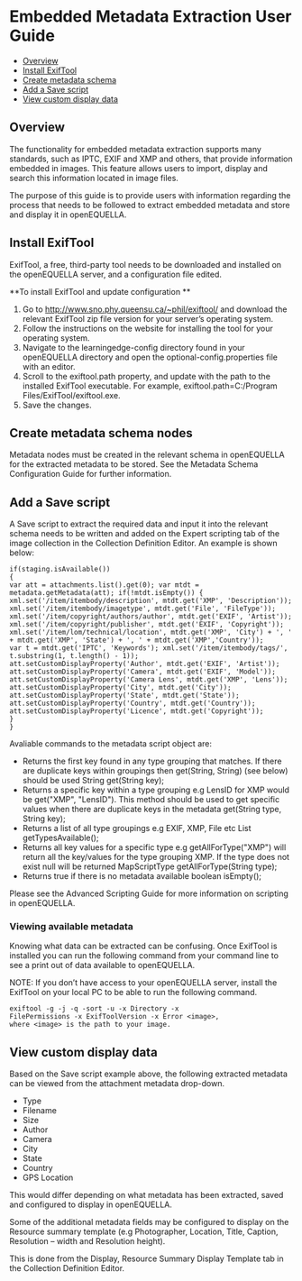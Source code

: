 # Embedded Metadata Extraction User Guide

- [Overview](#overview)
- [Install ExifTool](#install-exiftool)
- [Create metadata schema](#create-metadata-schema)
- [Add a Save script](#add-a-save-script)
- [View custom display data](#view-customer-display-data)

## Overview

The functionality for embedded metadata extraction supports many standards, such as IPTC, EXIF and XMP and others, that provide information embedded in images. This feature allows users to import, display and search this information located in image files.

The purpose of this guide is to provide users with information regarding the process that needs to be followed to extract embedded metadata and store and display it in openEQUELLA.

## Install ExifTool

ExifTool, a free, third-party tool needs to be downloaded and installed on the openEQUELLA server, and a configuration file edited.

**To install ExifTool and update configuration
**

1. Go to http://www.sno.phy.queensu.ca/~phil/exiftool/ and download the relevant ExifTool zip file version for your server’s operating system.
2. Follow the instructions on the website for installing the tool for your operating system.
3. Navigate to the learningedge-config directory found in your openEQUELLA directory and open the optional-config.properties file with an editor.
4. Scroll to the exiftool.path property, and update with the path to the installed ExifTool executable. For example, exiftool.path=C:/Program Files/ExifTool/exiftool.exe.
5. Save the changes.

## Create metadata schema nodes

Metadata nodes must be created in the relevant schema in openEQUELLA for the extracted metadata to be stored. See the Metadata Schema Configuration Guide for further information.

## Add a Save script

A Save script to extract the required data and input it into the relevant schema needs to be written and added on the Expert scripting tab of the image collection in the Collection Definition Editor. An example is shown below:

```
if(staging.isAvailable())
{
var att = attachments.list().get(0); var mtdt = metadata.getMetadata(att); if(!mtdt.isEmpty()) { xml.set('/item/itembody/description', mtdt.get('XMP', 'Description'));
xml.set('/item/itembody/imagetype', mtdt.get('File', 'FileType'));
xml.set('/item/copyright/authors/author', mtdt.get('EXIF', 'Artist'));
xml.set('/item/copyright/publisher', mtdt.get('EXIF', 'Copyright'));
xml.set('/item/lom/technical/location', mtdt.get('XMP', 'City') + ', ' + mtdt.get('XMP', 'State') + ', ' + mtdt.get('XMP','Country'));
var t = mtdt.get('IPTC', 'Keywords'); xml.set('/item/itembody/tags/', t.substring(1, t.length() - 1));
att.setCustomDisplayProperty('Author', mtdt.get('EXIF', 'Artist'));
att.setCustomDisplayProperty('Camera', mtdt.get('EXIF', 'Model'));
att.setCustomDisplayProperty('Camera Lens', mtdt.get('XMP', 'Lens'));
att.setCustomDisplayProperty('City', mtdt.get('City'));
att.setCustomDisplayProperty('State', mtdt.get('State'));
att.setCustomDisplayProperty('Country', mtdt.get('Country'));
att.setCustomDisplayProperty('Licence', mtdt.get('Copyright'));
}
}
```

Avaliable commands to the metadata script object are:

- Returns the first key found in any type grouping that matches. If there are duplicate keys within groupings then get(String, String) (see below) should be used String get(String key);
- Returns a specific key within a type grouping e.g LensID for XMP would be get("XMP", "LensID"). This method should be used to get specific values when there are duplicate keys in the metadata get(String type, String key);
- Returns a list of all type groupings e.g EXIF, XMP, File etc List<String> getTypesAvailable();
- Returns all key values for a specific type e.g getAllForType("XMP") will return all the key/values for the type grouping XMP. If the type does not exist null will be returned MapScriptType getAllForType(String type);
- Returns true if there is no metadata available boolean isEmpty();

Please see the Advanced Scripting Guide for more information on scripting in openEQUELLA.

### Viewing available metadata

Knowing what data can be extracted can be confusing. Once ExifTool is installed you can run the following command from your command line to see a print out of data available to openEQUELLA.

NOTE: If you don’t have access to your openEQUELLA server, install the ExifTool on your local PC to be able to run the following command.

```
exiftool -g -j -q -sort -u -x Directory -x
FilePermissions -x ExifToolVersion -x Error <image>,
where <image> is the path to your image.
```

## View custom display data

Based on the Save script example above, the following extracted metadata can be viewed from the attachment metadata drop-down.

- Type
- Filename
- Size
- Author
- Camera
- City
- State
- Country
- GPS Location

This would differ depending on what metadata has been extracted, saved and configured to display in openEQUELLA.

Some of the additional metadata fields may be configured to display on the Resource summary template (e.g Photographer, Location, Title, Caption, Resolution – width and Resolution height).

This is done from the Display, Resource Summary Display Template tab in the Collection Definition Editor.
